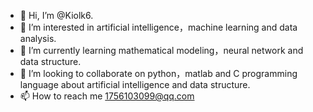 - 👋 Hi, I’m @Kiolk6.
- 👀 I’m interested in artificial intelligence，machine learning and data analysis.
- 🌱 I’m currently learning mathematical modeling，neural network and data structure.
- 💞️ I’m looking to collaborate on python，matlab and C programming language about artificial intelligence and data structure.
- 📫 How to reach me 1756103099@qq.com

<!---
Kiolk6/Kiolk6 is a ✨ special ✨ repository because its `README.md` (this file) appears on your GitHub profile.
You can click the Preview link to take a look at your changes.
--->
